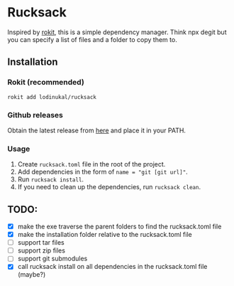 # Rucksack

Inspired by [rokit](https://github.com/rojo-rbx/rokit), this is a simple dependency manager. Think npx degit but you can specify a list of files and a folder to copy them to.

## Installation

### Rokit (recommended) 
```
rokit add lodinukal/rucksack
```

### Github releases
Obtain the latest release from [here](https://github.com/lodinukal/rucksack/releases/latest) and place it in your PATH.

### Usage
1. Create `rucksack.toml` file in the root of the project. 
2. Add dependencies in the form of `name = "git [git url]"`. 
3. Run `rucksack install`.
4. If you need to clean up the dependencies, run `rucksack clean`.

## TODO:
- [x] make the exe traverse the parent folders to find the rucksack.toml file
- [x] make the installation folder relative to the rucksack.toml file
- [ ] support tar files
- [ ] support zip files
- [ ] support git submodules
- [x] call rucksack install on all dependencies in the rucksack.toml file (maybe?)